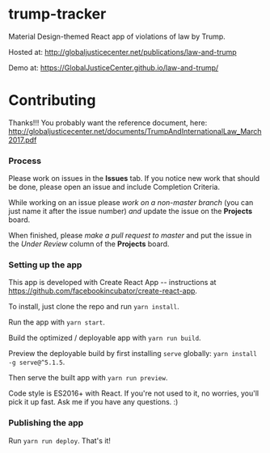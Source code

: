 # trump-tracker
Material Design-themed React app of violations of law by Trump.

Hosted at: http://globaljusticecenter.net/publications/law-and-trump

Demo at: https://GlobalJusticeCenter.github.io/law-and-trump/

# Contributing

Thanks!!! You probably want the reference document, here: http://globaljusticecenter.net/documents/TrumpAndInternationalLaw_March2017.pdf

### Process

Please work on issues in the **Issues** tab. If you notice new work that should be done, please open an issue and include Completion Criteria.

While working on an issue please *work on a non-master branch* (you can just name it after the issue number) *and* update the issue on the **Projects** board.

When finished, please *make a pull request to master* and put the issue in the *Under Review* column of the **Projects** board.

### Setting up the app

This app is developed with Create React App -- instructions at https://github.com/facebookincubator/create-react-app.

To install, just clone the repo and run `yarn install`.

Run the app with `yarn start`.

Build the optimized / deployable app with `yarn run build`.

Preview the deployable build by first installing `serve` globally: `yarn install -g serve@^5.1.5`.

Then serve the built app with `yarn run preview`.

Code style is ES2016+ with React. If you're not used to it, no worries, you'll pick it up fast. Ask me if you have any questions. :)

### Publishing the app

Run `yarn run deploy`. That's it!
